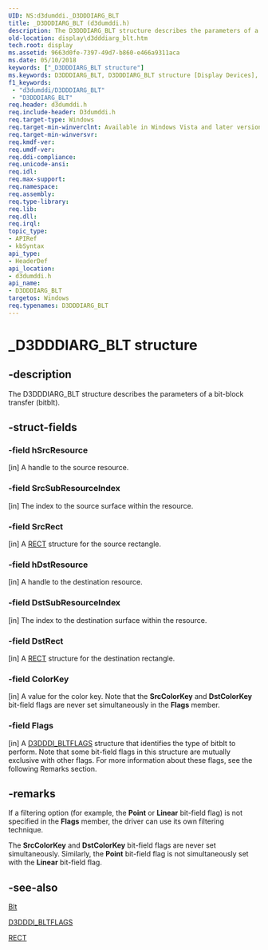 ```yaml
---
UID: NS:d3dumddi._D3DDDIARG_BLT
title: _D3DDDIARG_BLT (d3dumddi.h)
description: The D3DDDIARG_BLT structure describes the parameters of a bit-block transfer (bitblt).
old-location: display\d3dddiarg_blt.htm
tech.root: display
ms.assetid: 9663d0fe-7397-49d7-b860-e466a9311aca
ms.date: 05/10/2018
keywords: ["_D3DDDIARG_BLT structure"]
ms.keywords: D3DDDIARG_BLT, D3DDDIARG_BLT structure [Display Devices], UMDisplayDriver_param_Structs_1c7d23e1-c05e-42b6-802e-4a69a80006c8.xml, _D3DDDIARG_BLT, d3dumddi/D3DDDIARG_BLT, display.d3dddiarg_blt
f1_keywords:
 - "d3dumddi/D3DDDIARG_BLT"
 - "D3DDDIARG_BLT"
req.header: d3dumddi.h
req.include-header: D3dumddi.h
req.target-type: Windows
req.target-min-winverclnt: Available in Windows Vista and later versions of the Windows operating systems.
req.target-min-winversvr: 
req.kmdf-ver: 
req.umdf-ver: 
req.ddi-compliance: 
req.unicode-ansi: 
req.idl: 
req.max-support: 
req.namespace: 
req.assembly: 
req.type-library: 
req.lib: 
req.dll: 
req.irql: 
topic_type:
- APIRef
- kbSyntax
api_type:
- HeaderDef
api_location:
- d3dumddi.h
api_name:
- D3DDDIARG_BLT
targetos: Windows
req.typenames: D3DDDIARG_BLT
---
```


# _D3DDDIARG_BLT structure


## -description


The D3DDDIARG_BLT structure describes the parameters of a bit-block transfer (bitblt). 


## -struct-fields




### -field hSrcResource

[in] A handle to the source resource.


### -field SrcSubResourceIndex

[in] The index to the source surface within the resource. 


### -field SrcRect

[in] A <a href="https://docs.microsoft.com/windows/desktop/api/windef/ns-windef-tagrect">RECT</a> structure for the source rectangle. 


### -field hDstResource

[in] A handle to the destination resource.


### -field DstSubResourceIndex

[in] The index to the destination surface within the resource. 


### -field DstRect

[in] A <a href="https://docs.microsoft.com/windows/desktop/api/windef/ns-windef-tagrect">RECT</a> structure for the destination rectangle. 


### -field ColorKey

[in] A value for the color key. Note that the <b>SrcColorKey</b> and <b>DstColorKey</b> bit-field flags are never set simultaneously in the <b>Flags</b> member.


### -field Flags

[in] A <a href="https://docs.microsoft.com/windows-hardware/drivers/ddi/d3dumddi/ns-d3dumddi-_d3dddi_bltflags">D3DDDI_BLTFLAGS</a> structure that identifies the type of bitblt to perform. Note that some bit-field flags in this structure are mutually exclusive with other flags. For more information about these flags, see the following Remarks section.


## -remarks



If a filtering option (for example, the <b>Point</b> or <b>Linear</b> bit-field flag) is not specified in the <b>Flags</b> member, the driver can use its own filtering technique.

The <b>SrcColorKey</b> and <b>DstColorKey</b> bit-field flags are never set simultaneously. Similarly, the <b>Point</b> bit-field flag is not simultaneously set with the <b>Linear</b> bit-field flag. 




## -see-also




<a href="https://docs.microsoft.com/windows-hardware/drivers/ddi/d3dumddi/nc-d3dumddi-pfnd3dddi_blt">Blt</a>



<a href="https://docs.microsoft.com/windows-hardware/drivers/ddi/d3dumddi/ns-d3dumddi-_d3dddi_bltflags">D3DDDI_BLTFLAGS</a>



<a href="https://docs.microsoft.com/windows/desktop/api/windef/ns-windef-tagrect">RECT</a>
 

 


